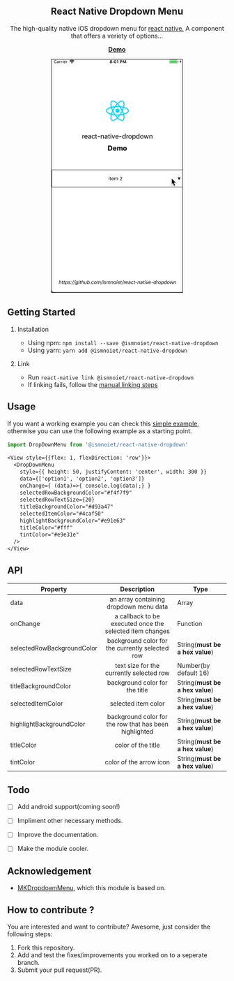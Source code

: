 <h2 align="center">React Native Dropdown Menu</h2>
<p align="center">The high-quality native iOS dropdown menu</a> for <a href="https://facebook.github.io/react-native/">react native.</a> A component that offers a veriety of options...

<p align="center">
  <a href="https://github.com/ismnoiet/example_RN_dropdown" style="margin-bottom: 10px"><b>Demo</b></a>
</p>
<p align="center">
  <img src="./demo.gif" width="300" border="1px"/>
</p>

## Getting Started

1. Installation

   * Using npm: `npm install --save @ismnoiet/react-native-dropdown`
   * Using yarn: `yarn add @ismnoiet/react-native-dropdown`

2. Link
   * Run `react-native link @ismnoiet/react-native-dropdown`
   * If linking fails, follow the
     [manual linking steps](https://facebook.github.io/react-native/docs/linking-libraries-ios.html#manual-linking)

## Usage

If you want a working example you can check this [simple example](https://github.com/ismnoiet/example_RN_dropdown), otherwise you can use the following example as a starting point.

```javascript
import DropDownMenu from '@ismnoiet/react-native-dropdown'
```

```JSX
<View style={{flex: 1, flexDirection: 'row'}}>
  <DropDownMenu
    style={{ height: 50, justifyContent: 'center', width: 300 }}
    data={['option1', 'option2', 'option3']}
    onChange={ (data)=>{ console.log(data);} }
    selectedRowBackgroundColor="#f4f7f9"
    selectedRowTextSize={20}
    titleBackgroundColor="#d93a47"
    selectedItemColor="#4caf50"
    highlightBackgroundColor="#e91e63"
    titleColor="#fff"
    tintColor="#e9e31e"
  />
</View>
```
## API

| Property |      Description      |  Type  |
|----------|:-------------:|----------|
| data | an array containing dropdown menu data  | Array |
| onChange |  a callback to be executed once the selected item changes   |   Function |
| selectedRowBackgroundColor |  background color for the currently selected row   |   String(**must be a hex value**) |
| selectedRowTextSize |  text size for the currently selected row   |   Number(by default 16) |
| titleBackgroundColor |  background color for the title   |   String(**must be a hex value**) |
| selectedItemColor |  selected item color   |   String(**must be a hex value**) |
| highlightBackgroundColor |  background color for the row that has been highlighted   |   String(**must be a hex value**) |
| titleColor |  color of the title   |   String(**must be a hex value**) |
| tintColor |  color of the arrow icon   |   String(**must be a hex value**) |





## Todo
   - [ ] Add android support(coming soon!)
   - [ ] Impliment other necessary methods.
   - [ ] Improve the documentation.
   - [ ] Make the module cooler.


## Acknowledgement

   * <a href="https://github.com/maxkonovalov/MKDropdownMenu">MKDropdownMenu</a>, which this module is based on.

## How to contribute ?
You are interested and want to contribute? Awesome, just consider the following steps:

1. Fork this repository.
2. Add and test the fixes/improvements you worked on to a seperate branch.
3. Submit your pull request(PR).